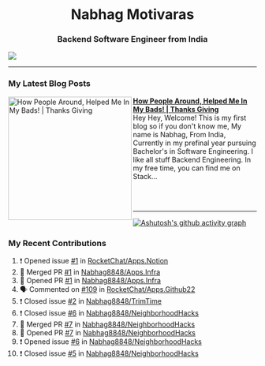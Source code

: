  
<h1 align="center">Nabhag Motivaras</h1>
<h3 align="center">Backend Software Engineer from India</h3>

<img src="Twitter header - 2.png"/>

 <hr>
 
### My Latest Blog Posts 
<!-- HASHNODE_BLOG:START -->
<p align="left">
<a href="https://nabhagmotivaras.hashnode.dev//experience-2022" title="How People Around, Helped Me In My Bads!  | Thanks Giving"><img src="https://cdn.hashnode.com/res/hashnode/image/stock/unsplash/d1956810eb099b7959df44d932fa9fe4.jpeg" alt="How People Around, Helped Me In My Bads!  | Thanks Giving" width="250px" align="left" /></a>
<a href="https://nabhagmotivaras.hashnode.dev//experience-2022" title="How People Around, Helped Me In My Bads!  | Thanks Giving"><strong>How People Around, Helped Me In My Bads!  | Thanks Giving</strong></a>
<br/> Hey Hey, Welcome! This is my first blog so if you don't know me, My name is Nabhag, From India, Currently in my prefinal year pursuing Bachelor's in Software Engineering. I like all stuff Backend Engineering. In my free time, you can find me on Stack... </p> <br/> <br/>
<!-- HASHNODE_BLOG:END -->
<p align=left> 
 <hr>
 
   [![Ashutosh's github activity graph](https://github-readme-activity-graph.cyclic.app/graph?username=Nabhag8848&bg_color=000000&color=ffffff&line=26a269&point=c01c28&area=true&hide_border=true)](https://github.com/ashutosh00710/github-readme-activity-graph)
 
 ### My Recent Contributions

<!--START_SECTION:activity-->
1. ❗️ Opened issue [#1](https://github.com/RocketChat/Apps.Notion/issues/1) in [RocketChat/Apps.Notion](https://github.com/RocketChat/Apps.Notion)
2. 🎉 Merged PR [#1](https://github.com/Nabhag8848/Apps.Infra/pull/1) in [Nabhag8848/Apps.Infra](https://github.com/Nabhag8848/Apps.Infra)
3. 💪 Opened PR [#1](https://github.com/Nabhag8848/Apps.Infra/pull/1) in [Nabhag8848/Apps.Infra](https://github.com/Nabhag8848/Apps.Infra)
4. 🗣 Commented on [#109](https://github.com/RocketChat/Apps.Github22/issues/109) in [RocketChat/Apps.Github22](https://github.com/RocketChat/Apps.Github22)
5. ❗️ Closed issue [#2](https://github.com/Nabhag8848/TrimTime/issues/2) in [Nabhag8848/TrimTime](https://github.com/Nabhag8848/TrimTime)
6. ❗️ Closed issue [#6](https://github.com/Nabhag8848/NeighborhoodHacks/issues/6) in [Nabhag8848/NeighborhoodHacks](https://github.com/Nabhag8848/NeighborhoodHacks)
7. 🎉 Merged PR [#7](https://github.com/Nabhag8848/NeighborhoodHacks/pull/7) in [Nabhag8848/NeighborhoodHacks](https://github.com/Nabhag8848/NeighborhoodHacks)
8. 💪 Opened PR [#7](https://github.com/Nabhag8848/NeighborhoodHacks/pull/7) in [Nabhag8848/NeighborhoodHacks](https://github.com/Nabhag8848/NeighborhoodHacks)
9. ❗️ Opened issue [#6](https://github.com/Nabhag8848/NeighborhoodHacks/issues/6) in [Nabhag8848/NeighborhoodHacks](https://github.com/Nabhag8848/NeighborhoodHacks)
10. ❗️ Closed issue [#5](https://github.com/Nabhag8848/NeighborhoodHacks/issues/5) in [Nabhag8848/NeighborhoodHacks](https://github.com/Nabhag8848/NeighborhoodHacks)
<!--END_SECTION:activity-->
 
 </p>
 
  <br> <br>
  



